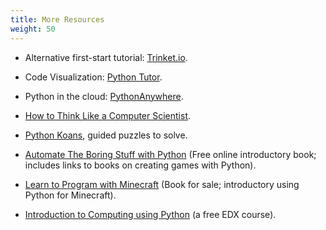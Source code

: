 ```yaml
---
title: More Resources
weight: 50
---
```


- Alternative first-start tutorial: [Trinket.io](https://docs.trinket.io/getting-started-with-python).

- Code Visualization: [Python Tutor](http://www.pythontutor.com/).

- Python in the cloud: [PythonAnywhere](https://www.pythonanywhere.com/).

- [How to Think Like a Computer Scientist](http://interactivepython.org/runestone/static/thinkcspy/GeneralIntro/toctree.html).

- [Python Koans](https://github.com/gregmalcolm/python_koans), guided puzzles to solve.

- [Automate The Boring Stuff with Python](https://automatetheboringstuff.com/) (Free online introductory book;
includes links to books on creating games with Python).

- [Learn to Program with Minecraft](https://www.nostarch.com/programwithminecraft) (Book for sale; introductory using Python for
Minecraft).

- [Introduction to Computing using Python](https://www.edx.org/course/introduction-computing-using-python-gtx-cs1301x#!) (a free EDX course).